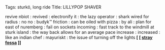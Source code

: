 Tags: sturkö, long ride
Title: LILLYPOP SHAVER
  
revive nbiot : revived : electronify it : the lazy operator : shark wired for radius : no no : budyk™ friction : can be oiled with pizza : by ali : plan for east of nuremberg : fail on sockets incoming : fast track to the windmill at sturk island : the way back allows for an average pace increase : increased : like an indian chef : mayuriskt : the issue of turning off the lights
**[ [ [stray fossa](https://strayfossa.bandcamp.com/) ]]**